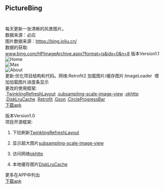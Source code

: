 ## PictureBing<br><br>
每天更新一张清晰的风景图片。
<br>数据来源：必应
<br>图片数据来源：https://bing.ioliu.cn/
<br>数据的获取:
<br>www.bing.com/HPImageArchive.aspx?format=js&idx=0&n=8
版本Version1.1
![Home](https://github.com/xiaJue/PictureBing/blob/master/Screenshot/home.gif)<br>
![Max](https://github.com/xiaJue/PictureBing/blob/master/Screenshot/max.gif)<br>
![About](https://github.com/xiaJue/PictureBing/blob/master/Screenshot/about.gif)<br>
更新:优化项目结构和代码。网络:Retrofit2 加载图片/缓存图片:ImageLoader  增加加载图片进度条显示 
<br>
更改的使用框架:
<br>
.[TwinklingRefreshLayout](https://github.com/lcodecorex/TwinklingRefreshLayout)
.[subsampling-scale-image-view](https://github.com/davemorrissey/subsampling-scale-image-view)
.[okhttp](https://github.com/square/okhttp)
.[DiskLruCache](https://github.com/JakeWharton/DiskLruCache)
.[Retrofit](https://github.com/square/retrofit)
.[Gson](https://github.com/google/gson)
.[CircleProgressBar](https://github.com/dinuscxj/CircleProgressBar)
<br>
[下载apk](https://github.com/xiaJue/PictureBing/raw/master/%E5%AE%89%E8%A3%85%E5%8C%85.apk)

版本Version1.0
<br>
项目开源框架:
<br>
1. 下拉刷新[TwinklingRefreshLayout](https://github.com/lcodecorex/TwinklingRefreshLayout)

2. 显示超大图片[subsampling-scale-image-view](https://github.com/davemorrissey/subsampling-scale-image-view)

3. 访问网络[okhttp](https://github.com/square/okhttp)

4. 本地缓存图片[DiskLruCache](https://github.com/JakeWharton/DiskLruCache)

更多在APP中列出
<br>
[下载apk](https://github.com/xiaJue/PictureBing/raw/master/%E5%AE%89%E8%A3%85%E5%8C%85%20.apk)
